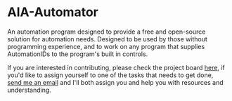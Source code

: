 # AIA-Automator
An automation program designed to provide a free and open-source solution for automation needs. Designed to be used by those without programming experience, and to work on any program that supplies AutomationIDs to the program's built in controls.

If you are interested in contributing, please check the project board <a href="https://github.com/WWU-AI-Association/AIA-Automator/projects/1">here</a>, if you'd like to assign yourself to one of the tasks that needs to get done, <a href="sakariwoods@gmail.com">send me an email</a> and I'll both assign you and help you with resources and understanding.
